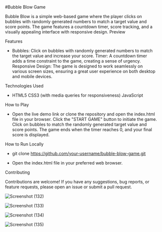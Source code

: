#Bubble Blow Game

Bubble Blow is a simple web-based game where the player clicks on bubbles with randomly generated numbers to match a target value and score points. The game features a countdown timer, score tracking, and a visually appealing interface with responsive design.
Preview

Features

-   Bubbles: Click on bubbles with randomly generated numbers to match the target value and increase your score.
    Timer: A countdown timer adds a time constraint to the game, creating a sense of urgency.
    Responsive Design: The game is designed to work seamlessly on various screen sizes, ensuring a great user experience on both desktop and mobile devices.

Technologies Used

-   HTML5
    CSS3 (with media queries for responsiveness)
    JavaScript

How to Play

 -  Open the live demo link or clone the repository and open the index.html file in your browser.
    Click the "START GAME" button to initiate the game.
    Click on bubbles to match the randomly generated target value and score points.
    The game ends when the timer reaches 0, and your final score is displayed.

How to Run Locally

 -   git clone https://github.com/your-username/bubble-blow-game.git

 -   Open the index.html file in your preferred web browser.

Contributing

Contributions are welcome! If you have any suggestions, bug reports, or feature requests, please open an issue or submit a pull request.

![Screenshot (132)](https://github.com/Divyesh032040/Bubble-Game-/assets/127118175/33a89ae1-b332-47ee-85f5-46b48f7a2243)


![Screenshot (133)](https://github.com/Divyesh032040/Bubble-Game-/assets/127118175/360abff2-fcf7-4b28-8ad3-a30442fb653b)


![Screenshot (134)](https://github.com/Divyesh032040/Bubble-Game-/assets/127118175/2be903d5-e381-43d4-bd6c-e716a2055ee4)


![Screenshot (135)](https://github.com/Divyesh032040/Bubble-Game-/assets/127118175/49cf7c07-2bf5-476c-ba45-8f0814e91a70)


